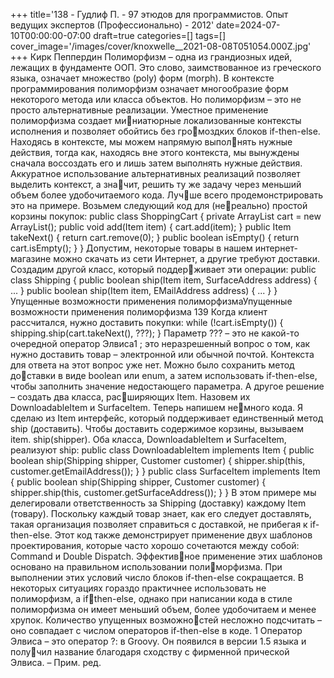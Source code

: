 +++
title='138 - Гудлиф П. - 97 этюдов для программистов. Опыт ведущих экспертов (Профессионально) - 2012'
date=2024-07-10T00:00:00-07:00
draft=true
categories=[]
tags=[]
cover_image='/images/cover/knoxwelle__2021-08-08T051054.000Z.jpg'
+++
Кирк Пеппердин
По­ли­мор­физм – од­на из гран­ди­оз­ных идей, лежащих в фундаменте ООП. Это 
слово, заимствованное из греческого языка, означает множество (poly) форм 
(morph). В контексте программирования полиморфизм означает многообразие 
форм некоторого метода или класса объектов. Но полиморфизм – это не просто 
альтернативные реализации. Уместное применение полиморфизма создает миниатюрные локализованные контексты исполнения и позволяет обойтись без громоздких блоков if-then-else. Находясь в контексте, мы можем напрямую выполнять нужные действия, тогда как, находясь вне этого контекста, мы вынуждены 
сначала воссоздать его и лишь затем выполнять нужные действия. Аккуратное 
использование альтернативных реализаций позволяет выделить контекст, а значит, решить ту же задачу через меньший объем более удобочитаемого кода. Лучше всего продемонстрировать это на примере. Возьмем следующий код для (нереально) простой корзины покупок:
public class ShoppingCart {
 private ArrayList<Item> cart = new ArrayList<Item>();
 public void add(Item item) { cart.add(item); }
 public Item takeNext() { return cart.remove(0); }
 public boolean isEmpty() { return cart.isEmpty(); }
}
Допустим, некоторые товары в нашем интернет-магазине можно скачать из сети 
Интернет, а другие требуют доставки. Создадим другой класс, который поддерживает эти операции:
public class Shipping {
 public boolean ship(Item item, SurfaceAddress address) { ... }
 public boolean ship(Item item, EMailAddress address) { ... }
}
Упущенные возможности 
применения полиморфизмаУпущенные возможности применения полиморфизма 139
Когда клиент рассчитался, нужно доставить покупки:
while (!cart.isEmpty()) {
 shipping.ship(cart.takeNext(), ???);
}
Параметр ??? – это не какой-то очередной оператор Элвиса1
; это неразрешенный 
вопрос о том, как нужно доставить товар – электронной или обычной почтой. 
Контекста для ответа на этот вопрос уже нет. Можно было сохранить метод доставки в виде boolean или enum, а затем использовать if-then-else, чтобы заполнить 
значение недостающего параметра. А другое решение – создать два класса, расширяющих Item. Назовем их DownloadableItem и SurfaceItem. Теперь напишем немного кода. Я сделаю из Item интерфейс, который поддерживает единственный 
метод ship (доставить). Чтобы доставить содержимое корзины, вызываем item.
ship(shipper). Оба класса, DownloadableItem и SurfaceItem, реализуют ship:
public class DownloadableItem implements Item {
 public boolean ship(Shipping shipper, Customer customer) {
 shipper.ship(this, customer.getEmailAddress());
 }
}
public class SurfaceItem implements Item {
 public boolean ship(Shipping shipper, Customer customer) {
 shipper.ship(this, customer.getSurfaceAddress());
 }
}
В этом примере мы делегировали ответственность за Shipping (доставку) каждому 
Item (товару). Поскольку каждый товар знает, как его следует доставлять, такая 
организация позволяет справиться с доставкой, не прибегая к if-then-else. Этот 
код также демонстрирует применение двух шаблонов проектирования, которые 
часто хорошо сочетаются между собой: Command и Double Dispatch. Эффективное применение этих шаблонов основано на правильном использовании полиморфизма. При выполнении этих условий число блоков if-then-else сокращается.
В некоторых ситуациях гораздо практичнее использовать не полиморфизм, а ifthen-else, однако при написании кода в стиле полиморфизма он имеет меньший 
объем, более удобочитаем и менее хрупок. Количество упущенных возможностей несложно подсчитать – оно совпадает с числом операторов if-then-else в коде.
1 Оператор Элвиса – это оператор ?: в Groovy. Он появился в версии 1.5 языка и получил название благодаря сходству с фирменной прической Элвиса. – Прим. ред.